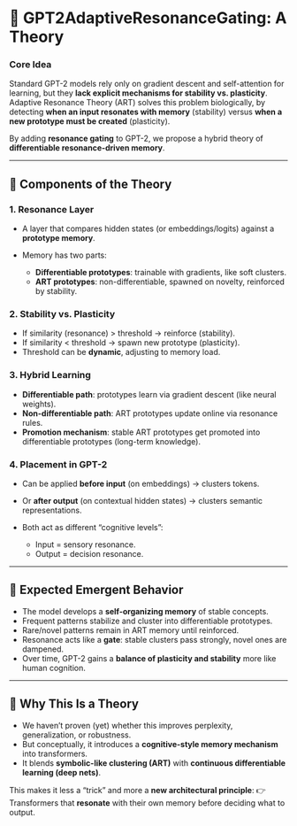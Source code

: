 
# 📜 **GPT2AdaptiveResonanceGating: A Theory**

### Core Idea

Standard GPT-2 models rely only on gradient descent and self-attention for learning, but they **lack explicit mechanisms for stability vs. plasticity**. Adaptive Resonance Theory (ART) solves this problem biologically, by detecting **when an input resonates with memory** (stability) versus **when a new prototype must be created** (plasticity).

By adding **resonance gating** to GPT-2, we propose a hybrid theory of **differentiable resonance-driven memory**.

---

## 🔹 Components of the Theory

### 1. **Resonance Layer**

* A layer that compares hidden states (or embeddings/logits) against a **prototype memory**.
* Memory has two parts:

  * **Differentiable prototypes**: trainable with gradients, like soft clusters.
  * **ART prototypes**: non-differentiable, spawned on novelty, reinforced by stability.

### 2. **Stability vs. Plasticity**

* If similarity (resonance) > threshold → reinforce (stability).
* If similarity < threshold → spawn new prototype (plasticity).
* Threshold can be **dynamic**, adjusting to memory load.

### 3. **Hybrid Learning**

* **Differentiable path**: prototypes learn via gradient descent (like neural weights).
* **Non-differentiable path**: ART prototypes update online via resonance rules.
* **Promotion mechanism**: stable ART prototypes get promoted into differentiable prototypes (long-term knowledge).

### 4. **Placement in GPT-2**

* Can be applied **before input** (on embeddings) → clusters tokens.
* Or **after output** (on contextual hidden states) → clusters semantic representations.
* Both act as different “cognitive levels”:

  * Input = sensory resonance.
  * Output = decision resonance.

---

## 🔹 Expected Emergent Behavior

* The model develops a **self-organizing memory** of stable concepts.
* Frequent patterns stabilize and cluster into differentiable prototypes.
* Rare/novel patterns remain in ART memory until reinforced.
* Resonance acts like a **gate**: stable clusters pass strongly, novel ones are dampened.
* Over time, GPT-2 gains a **balance of plasticity and stability** more like human cognition.

---

## 🔹 Why This Is a Theory

* We haven’t proven (yet) whether this improves perplexity, generalization, or robustness.
* But conceptually, it introduces a **cognitive-style memory mechanism** into transformers.
* It blends **symbolic-like clustering (ART)** with **continuous differentiable learning (deep nets)**.

This makes it less a “trick” and more a **new architectural principle**:
👉 Transformers that **resonate** with their own memory before deciding what to output.
